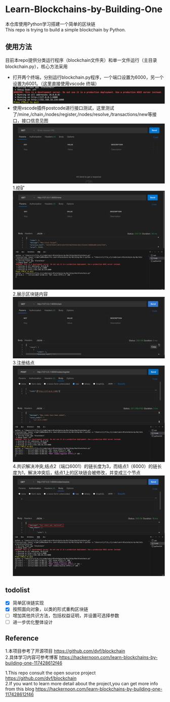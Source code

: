 # Learn-Blockchains-by-Building-One
本仓库使用Python学习搭建一个简单的区块链  
This repo is trying to build a simple blockchain by Python.

## 使用方法
目前本repo提供分类运行程序（blockchain文件夹）和单一文件运行（主目录blockchain.py），核心方法采用
* 打开两个终端，分别运行blockchain.py程序，一个端口设置为6000，另一个设置为6001。（这里直接使用vscode 终端）
    <img src='/img/start-service.png'>
* 使用vscode插件postcode进行接口测试，这里测试了/mine,/chain,/nodes/register,/nodes/resolve,/transactions/new等接口，接口信息见图
    <img src='/img/postcode.png'>
    1.挖矿
    <img src='/img/mine.png'>
    2.展示区块链内容
    <img src='/img/chain.png'>
    3.注册结点
    <img src='/img/nodeRegister.png'>
    4.共识解决冲突,结点2（端口6001）的链长度为3，而结点1（6000）的链长度为1，解决冲突后，结点1上的区块链会被修改，并变成三个节点
    <img src='/img/resolve.png'>

## todolist
- [x] 简单区块链实现
- [x] 按照面向对象，以类的形式重构区块链
- [ ] 增加其他共识方法，包括权益证明，并设置可选择参数
- [ ] 进一步优化整体设计

## Reference
1.本项目参考了开源项目 https://github.com/dvf/blockchain  
2.具体学习内容可参考博客 https://hackernoon.com/learn-blockchains-by-building-one-117428612f46

1.This repo consult the open source project https://github.com/dvf/blockchain  
2.If you want to learn more detail about the project,you can get more info from this blog https://hackernoon.com/learn-blockchains-by-building-one-117428612f46  
